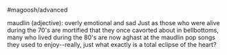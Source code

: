 #magoosh/advanced

maudlin (adjective): overly emotional and sad 
Just as those who were alive during the 70's are mortified that they once cavorted about in bellbottoms, 
many who lived during the 80's are now aghast at the maudlin pop songs they used to enjoy--really, just 
what exactly is a total eclipse of the heart? 
